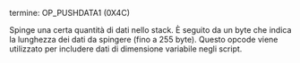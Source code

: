 termine: OP_PUSHDATA1 (0X4C)

Spinge una certa quantità di dati nello stack. È seguito da un byte che indica la lunghezza dei dati da spingere (fino a 255 byte). Questo opcode viene utilizzato per includere dati di dimensione variabile negli script.